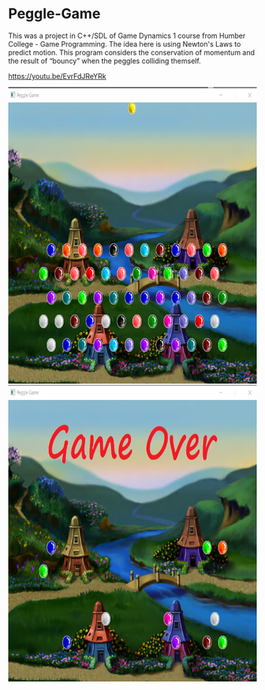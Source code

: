 # Peggle-Game

This was a project in C++/SDL of Game Dynamics 1 course from Humber College - Game Programming.
The idea here is using Newton's Laws to predict motion. This program considers the conservation of momentum and the result of “bouncy” when the peggles colliding themself.

https://youtu.be/EvrFdJReYRk

<img src="Peggle Game.png" width="800" height="600">
<img src="Peggle Game - Final.png" width="800" height="600">
